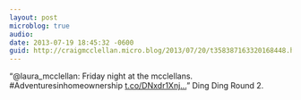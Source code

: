 ```yaml
---
layout: post
microblog: true
audio: 
date: 2013-07-19 18:45:32 -0600
guid: http://craigmcclellan.micro.blog/2013/07/20/t358387163320168448.html
---
```

“@laura_mcclellan: Friday night at the mcclellans. #Adventuresinhomeownership [t.co/DNxdr1Xnj...](https://t.co/DNxdr1XnjY)” Ding Ding Round 2.
